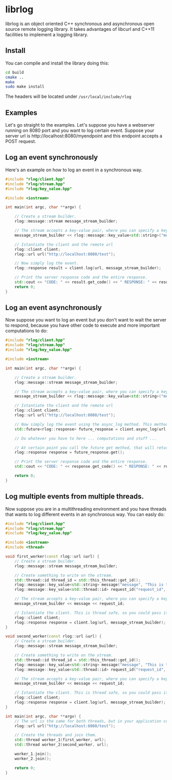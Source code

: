 # librlog
librlog is an object oriented C++ synchronous and asynchronous open source remote logging library.
It takes advantages of libcurl and C++11 facilities to implement a logging library.


## Install
You can compile and install the library doing this:

```bash
cd build
cmake ..
make
sudo make install
```

The headers will be located under ```/usr/local/include/rlog```

## Examples

Let's go straight to the examples. Let's suppose you have a webserver running on 8080 port and you want to log
certain event. Suppose your server url is http://localhost:8080/myendpoint and this endpoint accepts a POST request.

## Log an event synchronously
Here's an example on how to log an event in a synchronous way.

```c++
#include "rlog/client.hpp"
#include "rlog/stream.hpp"
#include "rlog/key_value.hpp"

#include <iostream>

int main(int argc, char **argv) {

	// Create a stream builder.
	rlog::message::stream message_stream_builder;

	// The stream accepts a key-value pair, where you can specify a key and its value.
	message_stream_builder << rlog::message::key_value<std::string>("message", "Hello world!");

	// Istantiate the client and the remote url
	rlog::client client;
	rlog::url url("http://localhost:8080/test");

	// Now simply log the event.
	rlog::response result = client.log(url, message_stream_builder);

	// Print the server response code and the entire response.
	std::cout << "CODE: " << result.get_code() << " RESPONSE: " << result.get_response() << std::endl;
	return 0;
}
```

## Log an event asynchronously
Now suppose you want to log an event but you don't want to wait the server to respond, because you have other code to
execute and more important computations to do:

```c++
#include "rlog/client.hpp"
#include "rlog/stream.hpp"
#include "rlog/key_value.hpp"

#include <iostream>

int main(int argc, char **argv) {

	// Create a stream builder.
	rlog::message::stream message_stream_builder;

	// The stream accepts a key-value pair, where you can specify a key and its value.
	message_stream_builder << rlog::message::key_value<std::string>("message", "Hello world!");

	// Istantiate the client and the remote url
	rlog::client client;
	rlog::url url("http://localhost:8080/test");

	// Now simply log the event using the async_log method. This method returns a std::future object.
	std::future<rlog::response> future_response = client.async_log(url, message_stream_builder);

	// Do whatever you have to here ... computations and stuff ...

	// At certain point you call the future get method, that will return the response.
	rlog::response response = future_response.get();

	// Print the server response code and the entire response.
	std::cout << "CODE: " << response.get_code() << " RESPONSE: " << response.get_response() << std::endl;

    return 0;
}
```

## Log multiple events from multiple threads.
Now suppose you are in a multithreading environment and you have threads that wants to log different events in an
synchronous way. You can easly do:

```c++
#include "rlog/client.hpp"
#include "rlog/stream.hpp"
#include "rlog/key_value.hpp"

#include <iostream>
#include <thread>

void first_worker(const rlog::url &url) {
	// Create a stream builder.
	rlog::message::stream message_stream_builder;

	// Create something to write on the stream.
	std::thread::id thread_id = std::this_thread::get_id();
	rlog::message::key_value<std::string> message("message", "This is the first event from the first worker");
	rlog::message::key_value<std::thread::id> request_id("request_id", thread_id);

	// The stream accepts a key-value pair, where you can specify a key and its value.
	message_stream_builder << message << request_id;

	// Istantiate the client. This is thread safe, so you could pass it as parameter.
	rlog::client client;
	rlog::response response = client.log(url, message_stream_builder);
}

void second_worker(const rlog::url &url) {
	// Create a stream builder.
	rlog::message::stream message_stream_builder;

	// Create something to write on the stream.
	std::thread::id thread_id = std::this_thread::get_id();
	rlog::message::key_value<std::string> message("message", "This is the second event from the second worker");
	rlog::message::key_value<std::thread::id> request_id("request_id", thread_id);

	// The stream accepts a key-value pair, where you can specify a key and its value.
	message_stream_builder << message << request_id;

	// Istantiate the client. This is thread safe, so you could pass it as parameter.
	rlog::client client;
	rlog::response response = client.log(url, message_stream_builder);
}

int main(int argc, char **argv) {
	// The url is the same for both threads, but in your application could be different.
	rlog::url url("http://localhost:8080/test");

	// Create the threads and join them.
	std::thread worker_1(first_worker, url);
	std::thread worker_2(second_worker, url);

	worker_1.join();
	worker_2.join();

	return 0;
}
```
